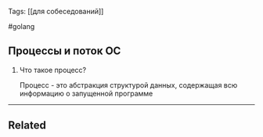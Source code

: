 Tags: [[для собеседований]]

#golang 



## Процессы и поток ОС



1. Что такое процесс?

	Процесс - это абстракция структурой данных, содержащая всю информацию о запущенной программе
	
	
	
	
	
	
	
	
	





---


## Related


